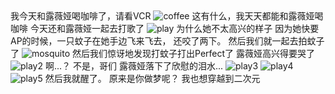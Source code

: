 <ChatBubble role="bot" avatar="https://mkzi-nya.github.io/story/files/raingpt/raingpt.png">
我今天和露薇娅喝咖啡了，请看VCR
</ChatBubble>

<ChatBubble role="bot" avatar="https://mkzi-nya.github.io/story/files/raingpt/raingpt.png">
<img src="https://mkzi-nya.github.io/story/files/raingpt/coffee.png" alt="coffee" class="chat-image" />
</ChatBubble>

<ChatBubble role="user" avatar="https://mkzi-nya.github.io/story/files/raingpt/me.png">
这有什么，我天天都能和露薇娅喝咖啡
</ChatBubble>

<ChatBubble role="user" avatar="https://mkzi-nya.github.io/story/files/raingpt/me.png">
今天还和露薇娅一起去打歌了
</ChatBubble>

<ChatBubble role="user" avatar="https://mkzi-nya.github.io/story/files/raingpt/me.png">
<img src="https://mkzi-nya.github.io/story/files/raingpt/play.png" alt="play" class="chat-image" />
</ChatBubble>

<ChatBubble role="bot" avatar="https://mkzi-nya.github.io/story/files/raingpt/raingpt.png">
为什么她不太高兴的样子
</ChatBubble>

<ChatBubble role="user" avatar="https://mkzi-nya.github.io/story/files/raingpt/me.png">
因为她快要AP的时候，一只蚊子在她手边飞来飞去，
还咬了两下。
</ChatBubble>

<ChatBubble role="user" avatar="https://mkzi-nya.github.io/story/files/raingpt/me.png">
然后我们就一起去拍蚊子了
</ChatBubble>

<ChatBubble role="user" avatar="https://mkzi-nya.github.io/story/files/raingpt/me.png">
<img src="https://mkzi-nya.github.io/story/files/raingpt/mosquito.png" alt="mosquito" class="chat-image" />
</ChatBubble>

<ChatBubble role="user" avatar="https://mkzi-nya.github.io/story/files/raingpt/me.png">
然后我们惊讶地发现打蚊子打出Perfect了
</ChatBubble>

<ChatBubble role="user" avatar="https://mkzi-nya.github.io/story/files/raingpt/me.png">
露薇娅高兴得要哭了
</ChatBubble>

<ChatBubble role="user" avatar="https://mkzi-nya.github.io/story/files/raingpt/me.png">
<img src="https://mkzi-nya.github.io/story/files/raingpt/play2.png" alt="play2" class="chat-image" />
</ChatBubble>

<ChatBubble role="bot" avatar="https://mkzi-nya.github.io/story/files/raingpt/raingpt.png">
啊...？
不是，哥们
</ChatBubble>

<ChatBubble role="user" avatar="https://mkzi-nya.github.io/story/files/raingpt/me.png">
露薇娅落下了欣慰的泪水...
</ChatBubble>

<ChatBubble role="user" avatar="https://mkzi-nya.github.io/story/files/raingpt/me.png">
<img src="https://mkzi-nya.github.io/story/files/raingpt/play3.png" alt="play3" class="chat-image" />
</ChatBubble>

<ChatBubble role="user" avatar="https://mkzi-nya.github.io/story/files/raingpt/me.png">
<img src="https://mkzi-nya.github.io/story/files/raingpt/play4.png" alt="play4" class="chat-image" />
</ChatBubble>

<ChatBubble role="user" avatar="https://mkzi-nya.github.io/story/files/raingpt/me.png">
<img src="https://mkzi-nya.github.io/story/files/raingpt/play5.png" alt="play5" class="chat-image" />
</ChatBubble>

<ChatBubble role="user" avatar="https://mkzi-nya.github.io/story/files/raingpt/me.png">
然后我就醒了。
</ChatBubble>

<ChatBubble role="bot" avatar="https://mkzi-nya.github.io/story/files/raingpt/raingpt.png">
原来是你做梦呢？
</ChatBubble>

<ChatBubble role="user" avatar="https://mkzi-nya.github.io/story/files/raingpt/me.png">
我也想穿越到二次元
</ChatBubble>
